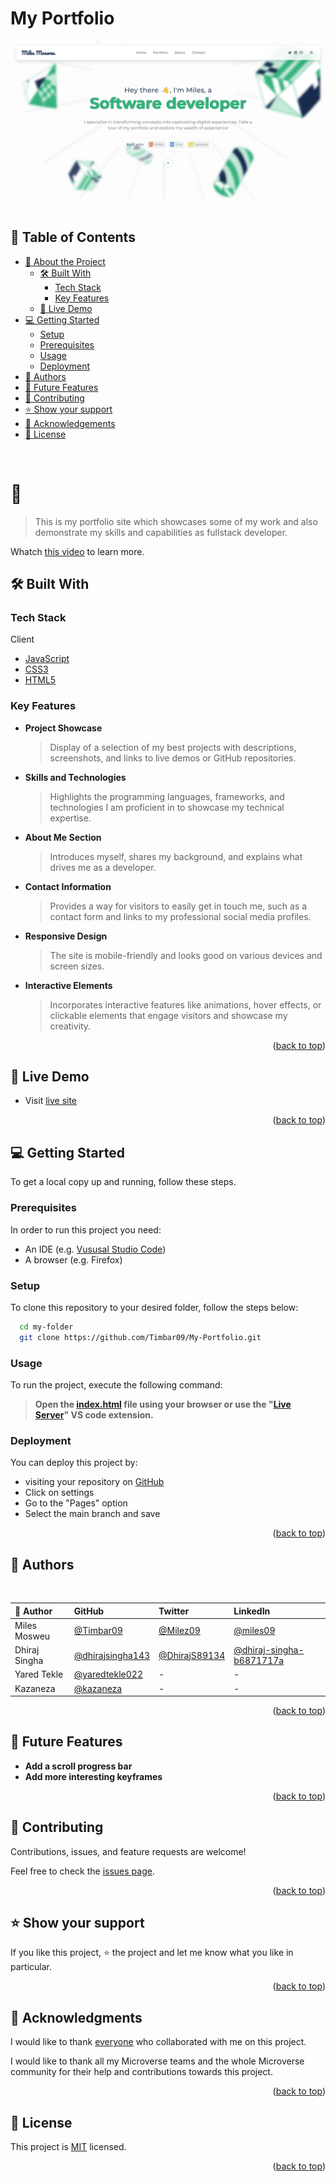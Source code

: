 <a name="readme-top"></a>

  <h1><b>My Portfolio</b></h1>

<img src="images/portfolio.png" /><br/><br/>

## 📗 Table of Contents

- [📖 About the Project](#about-project)
  - [🛠 Built With](#built-with)
    - [Tech Stack](#tech-stack)
    - [Key Features](#key-features)
  - [🚀 Live Demo](#live-demo)
- [💻 Getting Started](#getting-started)
  - [Setup](#setup)
  - [Prerequisites](#prerequisites)
  - [Usage](#usage)
  - [Deployment](#triangular_flag_on_post-deployment)
- [👥 Authors](#authors)
- [🔭 Future Features](#future-features)
- [🤝 Contributing](#contributing)
- [⭐️ Show your support](#support)
- [🙏 Acknowledgements](#acknowledgements)
- [📝 License](#license)

<br/>

# 📖 <a name="about-project"></a>

> This is my portfolio site which showcases some of my work and also demonstrate my skills and capabilities as fullstack developer.

Whatch [this video](https://www.loom.com/share/d3922c70b2b744d59e6b68b58ea0d1dd) to learn more.

## 🛠 Built With <a name="built-with"></a>

### Tech Stack <a name="tech-stack"></a>

<summary>Client</summary>
<ul>
  <li><a href="https://www.javascript.com/">JavaScript</a></li>
  <li><a href="https://www.w3schools.com/css/">CSS3</a></li>
  <li><a href="https://html.com/html5/">HTML5</a></li>
</ul>

### Key Features <a name="key-features"></a>

- **Project Showcase**
  > Display of a selection of my best projects with descriptions, screenshots, and links to live demos or GitHub repositories.
- **Skills and Technologies**
  > Highlights the programming languages, frameworks, and technologies I am proficient in to showcase my technical expertise.
- **About Me Section**
  > Introduces myself, shares my background, and explains what drives me as a developer.
- **Contact Information**
  > Provides a way for visitors to easily get in touch me, such as a contact form and links to my professional social media profiles.
- **Responsive Design**
  > The site is mobile-friendly and looks good on various devices and screen sizes.
- **Interactive Elements**
  > Incorporates interactive features like animations, hover effects, or clickable elements that engage visitors and showcase my creativity.

<p align="right">(<a href="#readme-top">back to top</a>)</p>

## 🚀 Live Demo <a name="live-demo"></a>

- Visit [live site](https://milesmosweudev.netlify.app/)

<p align="right">(<a href="#readme-top">back to top</a>)</p>

## 💻 Getting Started <a name="getting-started"></a>

To get a local copy up and running, follow these steps.

### Prerequisites

In order to run this project you need:

- An IDE (e.g. [Vususal Studio Code](https://code.visualstudio.com/download))
- A browser (e.g. Firefox)

### Setup

To clone this repository to your desired folder, follow the steps below:

```sh
  cd my-folder
  git clone https://github.com/Timbar09/My-Portfolio.git
```

### Usage

To run the project, execute the following command:

> **Open the [index.html](./index.html) file using your browser or use the "[Live Server](https://marketplace.visualstudio.com/items?itemName=ritwickdey.LiveServer)" VS code extension.**

### Deployment

You can deploy this project by:

- visiting your repository on [GitHub](https://github.com)
- Click on settings
- Go to the "Pages" option
- Select the main branch and save

<p align="right">(<a href="#readme-top">back to top</a>)</p>

## 👥 Authors <a name="authors"></a>

<br />

| 👤 Author     | GitHub                                                 | Twitter                                           | LinkedIn                                                                         |
| :------------ | :----------------------------------------------------- | :------------------------------------------------ | :------------------------------------------------------------------------------- |
| Miles Mosweu  | [@Timbar09](https://github.com/Timbar09)               | [@Milez09](https://twitter.com/Milez09)           | [@miles09](https://www.linkedin.com/in/miles09)                                  |
| Dhiraj Singha | [@dhirajsingha143](https://github.com/dhirajsingha143) | [@DhirajS89134](https://twitter.com/DhirajS89134) | [@dhiraj-singha-b6871717a](https://www.linkedin.com/in/dhiraj-singha-b6871717a/) |
| Yared Tekle   | [@yaredtekle022](https://github.com/yaredtekle022)     | -                                                 | -                                                                                |
| Kazaneza      | [@kazaneza](https://github.com/kazaneza)               | -                                                 | -                                                                                |

<p align="right">(<a href="#readme-top">back to top</a>)</p>

## 🔭 Future Features <a name="future-features"></a>

- **Add a scroll progress bar**
- **Add more interesting keyframes**

<p align="right">(<a href="#readme-top">back to top</a>)</p>

## 🤝 Contributing <a name="contributing"></a>

Contributions, issues, and feature requests are welcome!

Feel free to check the [issues page](https://github.com/Timbar09/My-Portfolio/issues).

<p align="right">(<a href="#readme-top">back to top</a>)</p>

## ⭐️ Show your support <a name="support"></a>

If you like this project, ⭐️ the project and let me know what you like in particular.

<p align="right">(<a href="#readme-top">back to top</a>)</p>

## 🙏 Acknowledgments <a name="acknowledgements"></a>

I would like to thank [everyone](#authors) who collaborated with me on this project.

I would like to thank all my Microverse teams and the whole Microverse community for their help and contributions towards this project.

<p align="right">(<a href="#readme-top">back to top</a>)</p>

## 📝 License <a name="license"></a>

This project is [MIT](./LICENSE) licensed.

<p align="right">(<a href="#readme-top">back to top</a>)</p>
